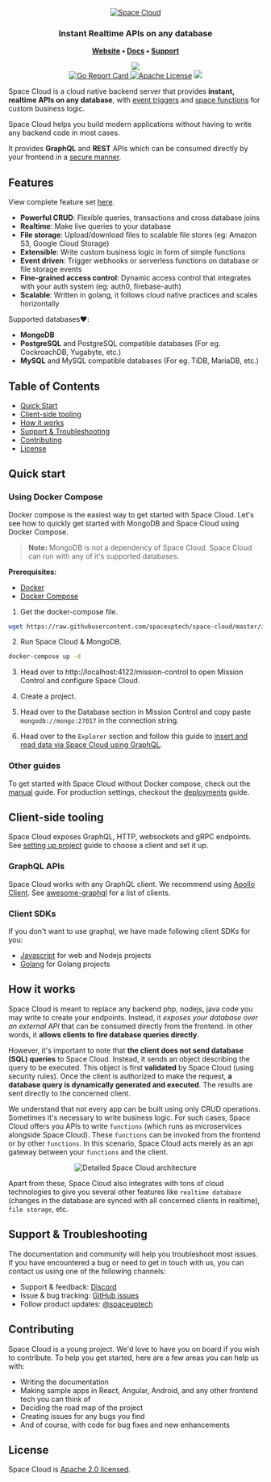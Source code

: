 <p align="center"><a href="https://www.spaceuptech.com"><img src="https://spaceuptech.com/icons/space-cloud-block-diagram1.png" alt="Space Cloud"></a></p>

<h3 align="center">
	Instant Realtime APIs on any database
</h3>

<p align="center">
	<strong>
		<a href="https://spaceuptech.com/">Website</a>
		•
		<a href="https://spaceuptech.com/docs/">Docs</a>
		•
		<a href="https://discord.gg/ypXEEBr">Support</a>
	</strong>
</p>
<p align="center">
    <a href="https://discord.gg/ypXEEBr"><img src="https://img.shields.io/badge/chat-discord-brightgreen.svg?logo=discord&%20style=flat"></a>
    <br/>
		<a href="https://goreportcard.com/report/github.com/spaceuptech/space-cloud">
		<img alt="Go Report Card" src="https://goreportcard.com/badge/github.com/spaceuptech/space-cloud">
	  </a>
    <a href="https://opensource.org/licenses/Apache-2.0"><img
		alt="Apache License"
		src="https://img.shields.io/badge/License-Apache%202.0-blue.svg"></a>
    <a href="https://twitter.com/intent/follow?screen_name=spaceuptech"><img src="https://img.shields.io/badge/                 Follow-spaceuptech-blue.svg?style=flat&logo=twitter"></a>
</p>

Space Cloud is a cloud native backend server that provides **instant, realtime APIs on any database**, with [event triggers](https://docs.spaceuptech.com/advanced/event-triggers) and [space functions](https://docs.spaceuptech.com/essentials/custom-logic) for custom business logic.

Space Cloud helps you build modern applications without having to write any backend code in most cases.

It provides **GraphQL** and **REST** APIs which can be consumed directly by your frontend in a [secure manner](https://docs.spaceuptech.com/auth).


## Features 

View complete feature set [here](https://docs.spaceuptech.com/getting-started/introduction/features).

- **Powerful CRUD**: Flexible queries, transactions and cross database joins
- **Realtime**: Make live queries to your database
- **File storage**: Upload/download files to scalable file stores (eg: Amazon S3, Google Cloud Storage)
- **Extensible**: Write custom business logic in form of simple functions
- **Event driven**: Trigger webhooks or serverless functions on database or file storage events
- **Fine-grained access control**: Dynamic access control that integrates with your auth system (eg: auth0, firebase-auth)
- **Scalable**: Written in golang, it follows cloud native practices and scales horizontally

Supported databases:heart::

- **MongoDB**
- **PostgreSQL** and PostgreSQL compatible databases (For eg. CockroachDB, Yugabyte, etc.)
- **MySQL** and MySQL compatible databases (For eg. TiDB, MariaDB, etc.)

## Table of Contents

- [Quick Start](#quick-start)
- [Client-side tooling](#client-side-tooling)
- [How it works](#how-it-works)
- [Support & Troubleshooting](#support--troubleshooting)
- [Contributing](#contributing)
- [License](#license)

## Quick start

### Using Docker Compose

Docker compose is the easiest way to get started with Space Cloud. Let's see how to quickly get started with MongoDB and Space Cloud using Docker Compose.

> **Note:** MongoDB is not a dependency of Space Cloud. Space Cloud can run with any of it's supported databases.

**Prerequisites:**

- [Docker](https://docs.docker.com/install/)
- [Docker Compose](https://docs.docker.com/compose/install/)

1. Get the docker-compose file.

```bash
wget https://raw.githubusercontent.com/spaceuptech/space-cloud/master/install-manifests/quick-start/docker-compose/mongo/docker-compose.yaml
```

2. Run Space Cloud & MongoDB.

```bash
docker-compose up -d
```

3. Head over to http://localhost:4122/mission-control to open Mission Control and configure Space Cloud.

4. Create a project.

5. Head over to the Database section in Mission Control and copy paste `mongodb://mongo:27017` in the connection string.

6. Head over to the `Explorer` section and follow this guide to [insert and read data via Space Cloud using GraphQL](https://docs.spaceuptech.com/getting-started/quick-start/explore-graphql).

### Other guides

To get started with Space Cloud without Docker compose, check out the [manual](https://docs.spaceuptech.com/getting-started/quick-start/manual) guide. For production settings, checkout the [deployments](https://docs.spaceuptech.com/getting-started/deployment) guide.

## Client-side tooling
Space Cloud exposes GraphQL, HTTP, websockets and gRPC endpoints. See [setting up project](https://docs.spaceuptech.com/getting-started/setting-up-project) guide to choose a client and set it up. 

### GraphQL APIs
Space Cloud works with any GraphQL client. We recommend using [Apollo Client](https://github.com/apollographql/apollo-client). See [awesome-graphql](https://github.com/chentsulin/awesome-graphql) for a list of clients.

### Client SDKs

If you don't want to use graphql, we have made following client SDKs for you:

- [Javascript](https://docs.spaceuptech.com/getting-started/setting-up-project/javascript) for web and Nodejs projects
- [Golang](https://docs.spaceuptech.com/getting-started/setting-up-project/golang) for Golang projects


## How it works

Space Cloud is meant to replace any backend php, nodejs, java code you may write to create your endpoints. Instead, it _exposes your database over an external API_ that can be consumed directly from the frontend. In other words, it **allows clients to fire database queries directly**.

However, it's important to note that **the client does not send database (SQL) queries** to Space Cloud. Instead, it sends an object describing the query to be executed. This object is first **validated** by Space Cloud (using security rules). Once the client is authorized to make the request, **a database query is dynamically generated and executed**. The results are sent directly to the concerned client.

We understand that not every app can be built using only CRUD operations. Sometimes it's necessary to write business logic. For such cases, Space Cloud offers you APIs to write `functions` (which runs as microservices alongside Space Cloud). These `functions` can be invoked from the frontend or by other `functions`. In this scenario, Space Cloud acts merely as an api gateway between your `functions` and the client.

<div style="text-align: center">
<img src="https://spaceuptech.com/icons/space-cloud-detailed.png"  style="max-width: 80%" alt="Detailed Space Cloud architecture" />
</div>

Apart from these, Space Cloud also integrates with tons of cloud technologies to give you several other features like `realtime database` (changes in the database are synced with all concerned clients in realtime), `file storage`, etc.

## Support & Troubleshooting

The documentation and community will help you troubleshoot most issues. If you have encountered a bug or need to get in touch with us, you can contact us using one of the following channels:

- Support & feedback: [Discord](https://discord.gg/ypXEEBr)
- Issue & bug tracking: [GitHub issues](https://github.com/spaceuptech/space-cloud/issues)
- Follow product updates: [@spaceuptech](https://twitter.com/spaceuptech)

## Contributing

Space Cloud is a young project. We'd love to have you on board if you wish to contribute. To help you get started, here are a few areas you can help us with:

- Writing the documentation
- Making sample apps in React, Angular, Android, and any other frontend tech you can think of
- Deciding the road map of the project
- Creating issues for any bugs you find
- And of course, with code for bug fixes and new enhancements

## License

Space Cloud is [Apache 2.0 licensed](https://github.com/spaceuptech/space-cloud/blob/master/LICENSE).
